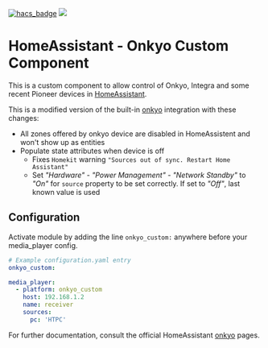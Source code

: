 [![hacs_badge](https://img.shields.io/badge/HACS-Custom-orange.svg)](https://github.com/custom-components/hacs)
[![](https://img.shields.io/badge/MAINTAINER-%40fleXible-red?style=flat)](https://github.com/fleXible)

# HomeAssistant - Onkyo Custom Component

This is a custom component to allow control of Onkyo, Integra and some recent Pioneer devices in 
[HomeAssistant](https://home-assistant.io).

This is a modified version of the built-in 
[onkyo](https://www.home-assistant.io/integrations/onkyo/) integration with these changes:

* All zones offered by onkyo device are disabled in HomeAssistent and won't show up as entities
* Populate state attributes when device is off
  * Fixes `Homekit` warning `"Sources out of sync. Restart Home Assistant"`
  * Set *"Hardware" - "Power Management" - "Network Standby"* to *"On"* for `source` property to be set correctly.
    If set to *"Off"*, last known value is used

## Configuration

Activate module by adding the line `onkyo_custom:` anywhere before your media_player config.

```yaml
# Example configuration.yaml entry
onkyo_custom:

media_player:
  - platform: onkyo_custom
    host: 192.168.1.2
    name: receiver
    sources:
      pc: 'HTPC'
```
 
For further documentation, consult the official HomeAssistant [onkyo](https://www.home-assistant.io/integrations/onkyo/) pages.
